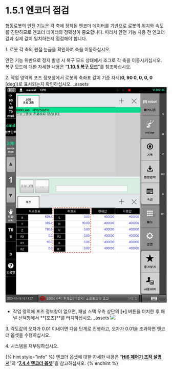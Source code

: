 # 1.5.1 엔코더 점검

협동로봇의 안전 기능은 각 축에 장착된 엔코더 데이터를 기반으로 로봇의 위치와 속도를 진단하므로 엔코더 데이터의 정확성이 중요합니다. 따라서 안전 기능 사용 전 엔코더 값과 실제 값이 일치하는지 점검해야 합니다.

1\. 로봇 각 축의 원점 눈금을 확인하여 축을 이동하십시오.
&#x20;&#x20;

안전 기능 위반으로 정지 발생 시 복구 모드 상태에서 조그로 각 축을 이동시키십시오. 복구 모드에 대한 자세한 내용은 “[**1.10.5 복구 모드**](../1-10-safety-condition-monitoring/5-recovery-mode/)”를 참조하십시오.

2\. 작업 영역의 포즈 정보창에서 로봇의 축좌표 값이 기준 자세(**0, 90 0, 0, 0, 0** \[deg])로 표시되는지 확인하십시오.
_assets
![](../../.gitbook/assets/image13.jpeg)

* 작업 영역에 포즈 정보창이 없으면, 패널 스택 우측 상단의 **\[+]** 버튼을 터치한 후 패널 선택창에서 **\[포즈]**를 터치하십시오.
_assets
![
](../../.gitbook/assets/image14.jpeg)

3\. 각도값의 오차가 0.01 이내이면 다음 단계로 진행하고, 오차가 0.01을 초과하면 엔코더 옵셋을 수행하십시오.

4\. 시스템을 재부팅하십시오.

{% hint style="info" %}
엔코더 옵셋에 대한 자세한 내용은 “[**Hi6 제어기 조작 설명서**](https://hyundai-robotics.gitbook.io/hi6-operation-manual)”의 “[**7.4.4 엔코더 옵셋**](https://hyundai-robotics.gitbook.io/hi6-operation-manual/7-setting/7-4-robot-parameter/encoder-offset)”을 참고하십시오.
{% endhint %}
